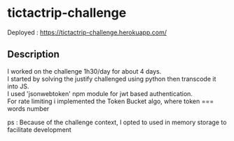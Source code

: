 # tictactrip-challenge

Deployed : https://tictactrip-challenge.herokuapp.com/

## Description

I worked on the challenge 1h30/day for about 4 days.     
I started by solving the justify challenged using python then transcode it into JS.    
I used  'jsonwebtoken' npm module for jwt based authentication.    
For rate limiting i implemented the Token Bucket algo, where token === words number


ps : Because of the challenge context, I opted to used in memory storage to facilitate development
